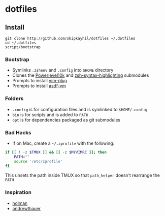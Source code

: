 # dotfiles

## Install

```
git clone http://github.com/skipkayhil/dotfiles ~/.dotfiles
cd ~/.dotfiles
script/bootstrap
```

### Bootstrap

- Symlinks `.zshenv` and `.config` into `$HOME` directory
- Clones the [Powerlevel10k](https://github.com/romkatv/powerlevel10k) and [zsh-syntax-highlighting](https://github.com/zsh-users/zsh-syntax-highlighting) submodules
- Prompts to install [vim-plug](https://github.com/junegunn/vim-plug)
- Prompts to install [asdf-vm](https://github.com/asdf-vm/asdf)

### Folders

- `.config` is for configuration files and is symlinked to `$HOME/.config`
- `bin` is for scripts and is added to `PATH`
- `opt` is for dependencies packaged as git submodules

### Bad Hacks

- If on Mac, create a `~/.zprofile` with the following:

```sh
if [[ ! -z $TMUX ]] && [[ -z $MYVIMRC ]]; then
    PATH=""
    source '/etc/zprofile'
fi
```

This unsets the path inside TMUX so that `path_helper` doesn't rearrange the `PATH`

### Inspiration

- [holman](https://github.com/holman/dotfiles)
- [andrewthauer](https://github.com/andrewthauer/dotfiles)
